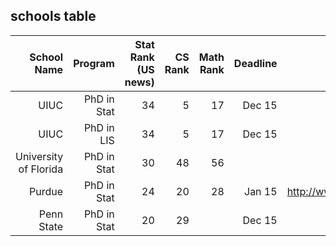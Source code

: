 ## schools table

| School Name | Program  | Stat Rank (US news)| CS Rank | Math Rank| Deadline | Website | Special Note |
| ----------:|----:|-------------:| -----:| ------:| ---:| ---:| ---:|
| UIUC      | PhD in Stat | 34 | 5 | 17 | Dec 15 | http://www.stat.illinois.edu/students/phd.shtml| |
| UIUC      | PhD in LIS | 34 | 5 | 17 | Dec 15 | https://ischool.illinois.edu/academics/degrees/phd| research statement|
| University of Florida | PhD in Stat | 30 | 48 | 56 | | Jan 9 | |
| Purdue | PhD in Stat | 24 | 20 | 28 | Jan 15 |http://www.stat.purdue.edu/academic_programs/graduate/how_to_apply.php#msphd | |
| Penn State | PhD in Stat | 20 | 29 |  | Dec 15| http://stat.psu.edu/education/graduate-programs/apply-to-the-statistics-graduate-program-2 | |

